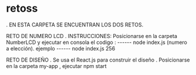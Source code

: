 # retoss

. EN ESTA CARPETA SE ENCUENTRAN LOS DOS RETOS.

RETO DE NUMERO LCD . INSTRUCCIONES:
Posicionarse en la carpeta NumberLCD y ejecutar en consola el codigo :
 ------ node index.js (numero a elección).
 ejemplo
  ------ node index.js 256
  
  
  RETO DE DISEÑO .
  Se usa el React.js para construir el diseño . Posicionarse en la carpeta my-app , ejecutar npm start

